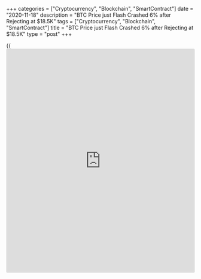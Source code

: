 +++
categories = ["Cryptocurrency", "Blockchain", "SmartContract"]
date = "2020-11-18"
description = "BTC Price just Flash Crashed 6% after Rejecting at $18.5K"
tags = ["Cryptocurrency", "Blockchain", "SmartContract"]
title = "BTC Price just Flash Crashed 6% after Rejecting at $18.5K"
type = "post"
+++

{{<iframe id="large-banner" src="https://www.bounty.group/#slide=10.0" width="100%" height="600" scrolling="no" style="border: 0px solid rgb(216, 221, 230); border-radius: 3px;">}}

The price of Bitcoin (BTC) dropped sharply after approaching $18,500 on
Binance and Coinbase. The plunge took place as large sell orders were
spotted on both spot and futures exchanges. As Cointelegraph previously
reported, traders anticipated a pullback as the price of BTC neared the
$18,000 to $19,000 resistance zone. Upon its first retest of the area in
nearly three years, the market saw a strong reaction.

![BTC Price just Flash Crashed 6% after Rejecting at $18.5K][1]

Bitcoin confirms $18.5k as a key near-term resistance area  
There are two main reasons why Bitcoin saw a swift drop near $18,500,
and this caused other cryptocurrencies like Ether (ETH) to correct even
harder.

First, the $18,500 level remains the biggest resistance level before a
new all-time high above $20,000. Hence, it is a key area of interest for
sellers to defend, as breaching $18,500 would raise the chances of a
broader rally.

Second, an overwhelming majority of Bitcoin addresses are profitable as
BTC tests an important resistance area. According to IntoTheBlock, 99%
of BTC addresses are now in a state of profit. This raises the
probability of a profit-taking-induced pullback.

There is a high probability that dips would get aggressively bought,
based on BTC’s recovery in the past two hours. Following the initial
drop to $17,214 on Binance, Bitcoin immediately recovered above $17,600.

The hourly chart of Bitcoin shows that the 20-day moving average (MA)
hovers at $17,586. As such, if BTC remains comfortably above that level,
the likelihood of a prolonged recovery increases.

Dan Tapiero, the co-founder of 10T Holdings, expressed confidence in
Bitcoin’s medium-term outlook. He said that the “big boys” or the smart
money would likely buy the dips. Referring to the weekly chart of
Bitcoin, he wrote:

> “Not often in life do you get to look at a chart like this one.
#Bitcoin to slice through highs imminently. 3rd wave up to dwarf the
2017 move and should persist for several years. Real fundamentals
driving price unlike ’17 speccy/ico retail flow. Big boys will buy dips
now.”

_Source:[FXPro][2]_

   1. /files/downloads/e/8/f/e8fd1522e0c1cddcad1f4c2fb28c095c_1e181bf8cfcced64b6becb7924f8b82b.png
   2. /geturl/index/5863e3b8593c15d9697ca6abf0f4b63048b28338/